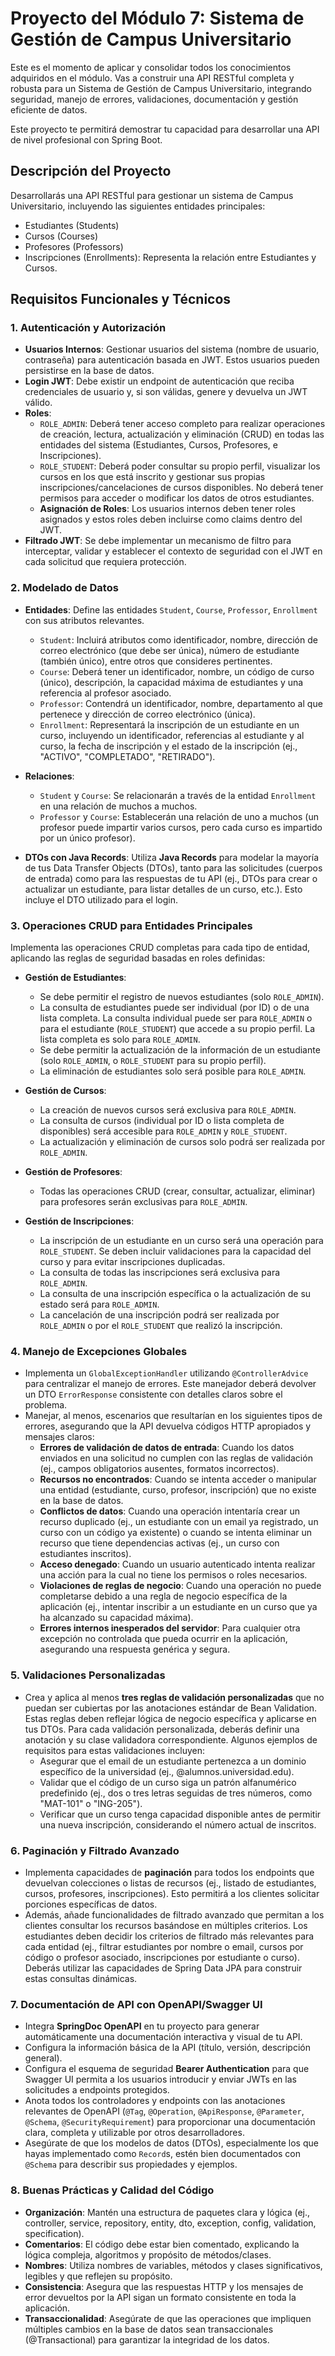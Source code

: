 # Proyecto del Módulo 7: Sistema de Gestión de Campus Universitario

Este es el momento de aplicar y consolidar todos los conocimientos adquiridos en el módulo. Vas a construir una API RESTful completa y robusta para un Sistema de Gestión de Campus Universitario, integrando seguridad, manejo de errores, validaciones, documentación y gestión eficiente de datos.

Este proyecto te permitirá demostrar tu capacidad para desarrollar una API de nivel profesional con Spring Boot.

## Descripción del Proyecto

Desarrollarás una API RESTful para gestionar un sistema de Campus Universitario, incluyendo las siguientes entidades principales:

- Estudiantes (Students)
- Cursos (Courses)
- Profesores (Professors)
- Inscripciones (Enrollments): Representa la relación entre Estudiantes y Cursos.

## Requisitos Funcionales y Técnicos

### 1. Autenticación y Autorización

- **Usuarios Internos**: Gestionar usuarios del sistema (nombre de usuario, contraseña) para autenticación basada en JWT. Estos usuarios pueden persistirse en la base de datos.
- **Login JWT**: Debe existir un endpoint de autenticación que reciba credenciales de usuario y, si son válidas, genere y devuelva un JWT válido.
- **Roles**:
  - `ROLE_ADMIN`: Deberá tener acceso completo para realizar operaciones de creación, lectura, actualización y eliminación (CRUD) en todas las entidades del sistema (Estudiantes, Cursos, Profesores, e Inscripciones).
  - `ROLE_STUDENT`: Deberá poder consultar su propio perfil, visualizar los cursos en los que está inscrito y gestionar sus propias inscripciones/cancelaciones de cursos disponibles. No deberá tener permisos para acceder o modificar los datos de otros estudiantes.
  - **Asignación de Roles**: Los usuarios internos deben tener roles asignados y estos roles deben incluirse como claims dentro del JWT.
- **Filtrado JWT**: Se debe implementar un mecanismo de filtro para interceptar, validar y establecer el contexto de seguridad con el JWT en cada solicitud que requiera protección.

### 2. Modelado de Datos

- **Entidades**: Define las entidades `Student`, `Course`, `Professor`, `Enrollment` con sus atributos relevantes.
  - `Student`: Incluirá atributos como identificador, nombre, dirección de correo electrónico (que debe ser única), número de estudiante (también único), entre otros que consideres pertinentes.
  - `Course`: Deberá tener un identificador, nombre, un código de curso (único), descripción, la capacidad máxima de estudiantes y una referencia al profesor asociado.
  - `Professor`: Contendrá un identificador, nombre, departamento al que pertenece y dirección de correo electrónico (única).
  - `Enrollment`: Representará la inscripción de un estudiante en un curso, incluyendo un identificador, referencias al estudiante y al curso, la fecha de inscripción y el estado de la inscripción (ej., "ACTIVO", "COMPLETADO", "RETIRADO").

- **Relaciones**:
  - `Student` y `Course`: Se relacionarán a través de la entidad `Enrollment` en una relación de muchos a muchos.
  - `Professor` y `Course`: Establecerán una relación de uno a muchos (un profesor puede impartir varios cursos, pero cada curso es impartido por un único profesor).

- **DTOs con Java Records**: Utiliza **Java Records** para modelar la mayoría de tus Data Transfer Objects (DTOs), tanto para las solicitudes (cuerpos de entrada) como para las respuestas de tu API (ej., DTOs para crear o actualizar un estudiante, para listar detalles de un curso, etc.). Esto incluye el DTO utilizado para el login.

### 3. Operaciones CRUD para Entidades Principales

Implementa las operaciones CRUD completas para cada tipo de entidad, aplicando las reglas de seguridad basadas en roles definidas:

- **Gestión de Estudiantes**:
  - Se debe permitir el registro de nuevos estudiantes (solo `ROLE_ADMIN`).
  - La consulta de estudiantes puede ser individual (por ID) o de una lista completa. La consulta individual puede ser para `ROLE_ADMIN` o para el estudiante (`ROLE_STUDENT`) que accede a su propio perfil. La lista completa es solo para `ROLE_ADMIN`.
  - Se debe permitir la actualización de la información de un estudiante (solo `ROLE_ADMIN`, o `ROLE_STUDENT` para su propio perfil).
  - La eliminación de estudiantes solo será posible para `ROLE_ADMIN`.

- **Gestión de Cursos**:
  - La creación de nuevos cursos será exclusiva para `ROLE_ADMIN`.
  - La consulta de cursos (individual por ID o lista completa de disponibles) será accesible para `ROLE_ADMIN` y `ROLE_STUDENT`.
  - La actualización y eliminación de cursos solo podrá ser realizada por `ROLE_ADMIN`.

- **Gestión de Profesores**:
  - Todas las operaciones CRUD (crear, consultar, actualizar, eliminar) para profesores serán exclusivas para `ROLE_ADMIN`.

- **Gestión de Inscripciones**:
  - La inscripción de un estudiante en un curso será una operación para `ROLE_STUDENT`. Se deben incluir validaciones para la capacidad del curso y para evitar inscripciones duplicadas.
  - La consulta de todas las inscripciones será exclusiva para `ROLE_ADMIN`.
  - La consulta de una inscripción específica o la actualización de su estado será para `ROLE_ADMIN`.
  - La cancelación de una inscripción podrá ser realizada por `ROLE_ADMIN` o por el `ROLE_STUDENT` que realizó la inscripción.

### 4. Manejo de Excepciones Globales

- Implementa un `GlobalExceptionHandler` utilizando `@ControllerAdvice` para centralizar el manejo de errores. Este manejador deberá devolver un DTO `ErrorResponse` consistente con detalles claros sobre el problema.
- Manejar, al menos, escenarios que resultarían en los siguientes tipos de errores, asegurando que la API devuelva códigos HTTP apropiados y mensajes claros:
  - **Errores de validación de datos de entrada**: Cuando los datos enviados en una solicitud no cumplen con las reglas de validación (ej., campos obligatorios ausentes, formatos incorrectos).
  - **Recursos no encontrados**: Cuando se intenta acceder o manipular una entidad (estudiante, curso, profesor, inscripción) que no existe en la base de datos.
  - **Conflictos de datos**: Cuando una operación intentaría crear un recurso duplicado (ej., un estudiante con un email ya registrado, un curso con un código ya existente) o cuando se intenta eliminar un recurso que tiene dependencias activas (ej., un curso con estudiantes inscritos).
  - **Acceso denegado**: Cuando un usuario autenticado intenta realizar una acción para la cual no tiene los permisos o roles necesarios.
  - **Violaciones de reglas de negocio**: Cuando una operación no puede completarse debido a una regla de negocio específica de la aplicación (ej., intentar inscribir a un estudiante en un curso que ya ha alcanzado su capacidad máxima).
  - **Errores internos inesperados del servidor**: Para cualquier otra excepción no controlada que pueda ocurrir en la aplicación, asegurando una respuesta genérica y segura.

### 5. Validaciones Personalizadas

- Crea y aplica al menos **tres reglas de validación personalizadas** que no puedan ser cubiertas por las anotaciones estándar de Bean Validation. Estas reglas deben reflejar lógica de negocio específica y aplicarse en tus DTOs. Para cada validación personalizada, deberás definir una anotación y su clase validadora correspondiente. Algunos ejemplos de requisitos para estas validaciones incluyen:
  - Asegurar que el email de un estudiante pertenezca a un dominio específico de la universidad (ej., @alumnos.universidad.edu).
  - Validar que el código de un curso siga un patrón alfanumérico predefinido (ej., dos o tres letras seguidas de tres números, como "MAT-101" o "ING-205").
  - Verificar que un curso tenga capacidad disponible antes de permitir una nueva inscripción, considerando el número actual de inscritos.

### 6. Paginación y Filtrado Avanzado

- Implementa capacidades de **paginación** para todos los endpoints que devuelvan colecciones o listas de recursos (ej., listado de estudiantes, cursos, profesores, inscripciones). Esto permitirá a los clientes solicitar porciones específicas de datos.
- Además, añade funcionalidades de filtrado avanzado que permitan a los clientes consultar los recursos basándose en múltiples criterios. Los estudiantes deben decidir los criterios de filtrado más relevantes para cada entidad (ej., filtrar estudiantes por nombre o email, cursos por código o profesor asociado, inscripciones por estudiante o curso). Deberás utilizar las capacidades de Spring Data JPA para construir estas consultas dinámicas.

### 7. Documentación de API con OpenAPI/Swagger UI

- Integra **SpringDoc OpenAPI** en tu proyecto para generar automáticamente una documentación interactiva y visual de tu API.
- Configura la información básica de la API (título, versión, descripción general).
- Configura el esquema de seguridad **Bearer Authentication** para que Swagger UI permita a los usuarios introducir y enviar JWTs en las solicitudes a endpoints protegidos.
- Anota todos los controladores y endpoints con las anotaciones relevantes de OpenAPI (`@Tag`, `@Operation`, `@ApiResponse`, `@Parameter`, `@Schema`, `@SecurityRequirement`) para proporcionar una documentación clara, completa y utilizable por otros desarrolladores.
- Asegúrate de que los modelos de datos (DTOs), especialmente los que hayas implementado como `Record`s, estén bien documentados con `@Schema` para describir sus propiedades y ejemplos.

### 8. Buenas Prácticas y Calidad del Código

- **Organización**: Mantén una estructura de paquetes clara y lógica (ej., controller, service, repository, entity, dto, exception, config, validation, specification).
- **Comentarios**: El código debe estar bien comentado, explicando la lógica compleja, algoritmos y propósito de métodos/clases.
- **Nombres**: Utiliza nombres de variables, métodos y clases significativos, legibles y que reflejen su propósito.
- **Consistencia**: Asegura que las respuestas HTTP y los mensajes de error devueltos por la API sigan un formato consistente en toda la aplicación.
- **Transaccionalidad**: Asegúrate de que las operaciones que impliquen múltiples cambios en la base de datos sean transaccionales (@Transactional) para garantizar la integridad de los datos.
